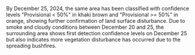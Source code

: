 By December 25, 2024, the same area has been classified with confidence levels "Provisional < 50%" in khaki brown and "Provisional >= 50%" in orange, showing further confirmation of land surface disturbance. Due to smoke and cloudy conditions between December 20 and 25, the surrounding area shows first detection confidence levels on December 25 but also indicates more vegetation disturbance has occurred due to the spreading bushfires.
